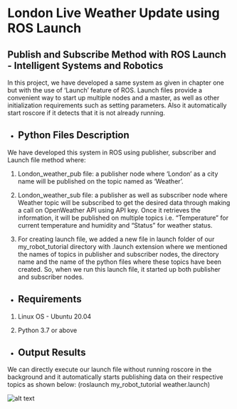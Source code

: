 # London Live Weather Update using ROS Launch
## Publish and Subscribe Method with ROS Launch - Intelligent Systems and Robotics

In this project, we have developed a same system as given in chapter one but with the use of ‘Launch’ feature of ROS. Launch files provide a convenient way to start up multiple nodes and a master, as well as other initialization requirements such as setting parameters. Also it automatically start roscore if it detects that it is not already running. 


* Python Files Description
  ------------

We have developed this system in ROS using publisher, subscriber and Launch file method where:

1.	London_weather_pub file: a publisher node where ‘London’ as a city name will be published on the topic named as ‘Weather’.

2.	London_weather_sub file: a publisher as well as subscriber node where Weather topic will be subscribed to get the desired data through making a call on OpenWeather API using API key. Once it retrieves the information, it will be published on multiple topics i.e. “Temperature” for current temperature and humidity and “Status” for weather status.

3.  For creating launch file, we added a new file in launch folder of our my_robot_tutorial directory with .launch extension where we mentioned the names of topics in publisher and subscriber nodes, the directory name and the name of the python files where these topics have been created. So, when we run this launch file, it started up both publisher and subscriber nodes.
 

* Requirements
  ------------

1.	Linux OS - Ubuntu 20.04 

2.	Python 3.7 or above 


* Output Results
  ------------
  
We can directly execute our launch file without running roscore in the background and it automatically starts publishing data on their respective topics as shown below: (roslaunch my_robot_tutorial weather.launch)

![alt text](https://github.com/WaniaKhance/London_Live_Weather_Update_using_ROS_Launch/blob/main/Picture3.png?raw=true)


